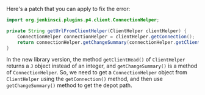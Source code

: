 Here's a patch that you can apply to fix the error:

```java
import org.jenkinsci.plugins.p4.client.ConnectionHelper;

private String getUrlFromClientHelper(ClientHelper clientHelper) {
    ConnectionHelper connectionHelper = clientHelper.getConnection();
    return connectionHelper.getChangeSummary(connectionHelper.getClientHead()).getDepotPath();
}
```

In the new library version, the method `getClientHead()` of `ClientHelper` returns a `J` object instead of an integer, and `getChangeSummary()` is a method of `ConnectionHelper`. So, we need to get a `ConnectionHelper` object from `ClientHelper` using the `getConnection()` method, and then use `getChangeSummary()` method to get the depot path.